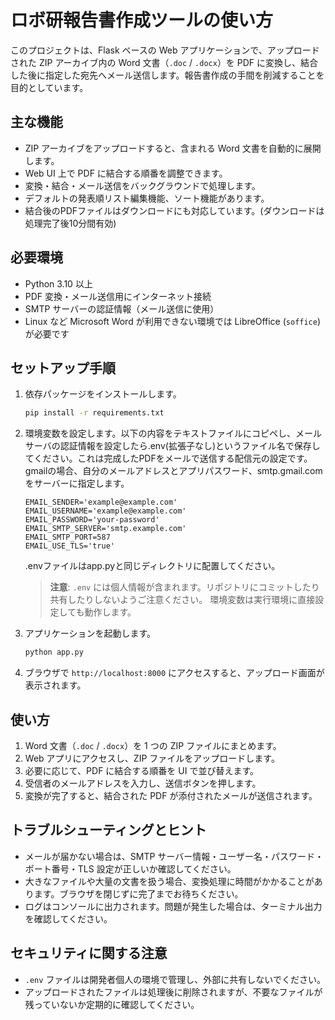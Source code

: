 # ロボ研報告書作成ツールの使い方

このプロジェクトは、Flask ベースの Web アプリケーションで、アップロードされた ZIP アーカイブ内の Word 文書（`.doc` / `.docx`）を PDF に変換し、結合した後に指定した宛先へメール送信します。報告書作成の手間を削減することを目的としています。

## 主な機能

- ZIP アーカイブをアップロードすると、含まれる Word 文書を自動的に展開します。
- Web UI 上で PDF に結合する順番を調整できます。
- 変換・結合・メール送信をバックグラウンドで処理します。
- デフォルトの発表順リスト編集機能、ソート機能があります。
- 結合後のPDFファイルはダウンロードにも対応しています。(ダウンロードは処理完了後10分間有効)

## 必要環境

- Python 3.10 以上
- PDF 変換・メール送信用にインターネット接続
- SMTP サーバーの認証情報（メール送信に使用）
- Linux など Microsoft Word が利用できない環境では LibreOffice (`soffice`) が必要です

## セットアップ手順

1. 依存パッケージをインストールします。
   ```bash
   pip install -r requirements.txt
   ```
2. 環境変数を設定します。以下の内容をテキストファイルにコピペし、メールサーバの認証情報を設定したら.env(拡張子なし)というファイル名で保存してください。これは完成したPDFをメールで送信する配信元の設定です。gmailの場合、自分のメールアドレスとアプリパスワード、smtp.gmail.comをサーバーに指定します。
   ```
   EMAIL_SENDER='example@example.com'
   EMAIL_USERNAME='example@example.com'
   EMAIL_PASSWORD='your-password'
   EMAIL_SMTP_SERVER='smtp.example.com'
   EMAIL_SMTP_PORT=587
   EMAIL_USE_TLS='true'
   ```
   .envファイルはapp.pyと同じディレクトリに配置してください。
   > **注意**: `.env` には個人情報が含まれます。リポジトリにコミットしたり共有したりしないようご注意ください。
   環境変数は実行環境に直接設定しても動作します。

3. アプリケーションを起動します。
   ```bash
   python app.py
   ```
4. ブラウザで `http://localhost:8000` にアクセスすると、アップロード画面が表示されます。

## 使い方

1. Word 文書（`.doc` / `.docx`）を 1 つの ZIP ファイルにまとめます。
2. Web アプリにアクセスし、ZIP ファイルをアップロードします。
3. 必要に応じて、PDF に結合する順番を UI で並び替えます。
4. 受信者のメールアドレスを入力し、送信ボタンを押します。
5. 変換が完了すると、結合された PDF が添付されたメールが送信されます。

## トラブルシューティングとヒント

- メールが届かない場合は、SMTP サーバー情報・ユーザー名・パスワード・ポート番号・TLS 設定が正しいか確認してください。
- 大きなファイルや大量の文書を扱う場合、変換処理に時間がかかることがあります。ブラウザを閉じずに完了までお待ちください。
- ログはコンソールに出力されます。問題が発生した場合は、ターミナル出力を確認してください。

## セキュリティに関する注意

- `.env` ファイルは開発者個人の環境で管理し、外部に共有しないでください。
- アップロードされたファイルは処理後に削除されますが、不要なファイルが残っていないか定期的に確認してください。
